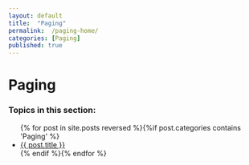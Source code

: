 ```yaml
---
layout: default
title:  "Paging"
permalink:  /paging-home/
categories: [Paging]
published: true
---
```


<div data-type="part" class="hsecpart" data-hederis-type="hsecpart" id="paging-home" data-pi-attrs="id: paging-home" role="doc-part" title="Paging"><h1 data-hederis-type="hblkchaptitle" class="hblkchaptitle" id="pJD5OyYSB">Paging</h1>
    <h3>Topics in this section:</h3><ul class="">{% for post in site.posts reversed %}{%if post.categories contains 'Paging' %}<li class=""><a class="" href="{{ post.url }}">{{ post.title }}</a></li>{% endif %}{% endfor %}</ul></div>
    